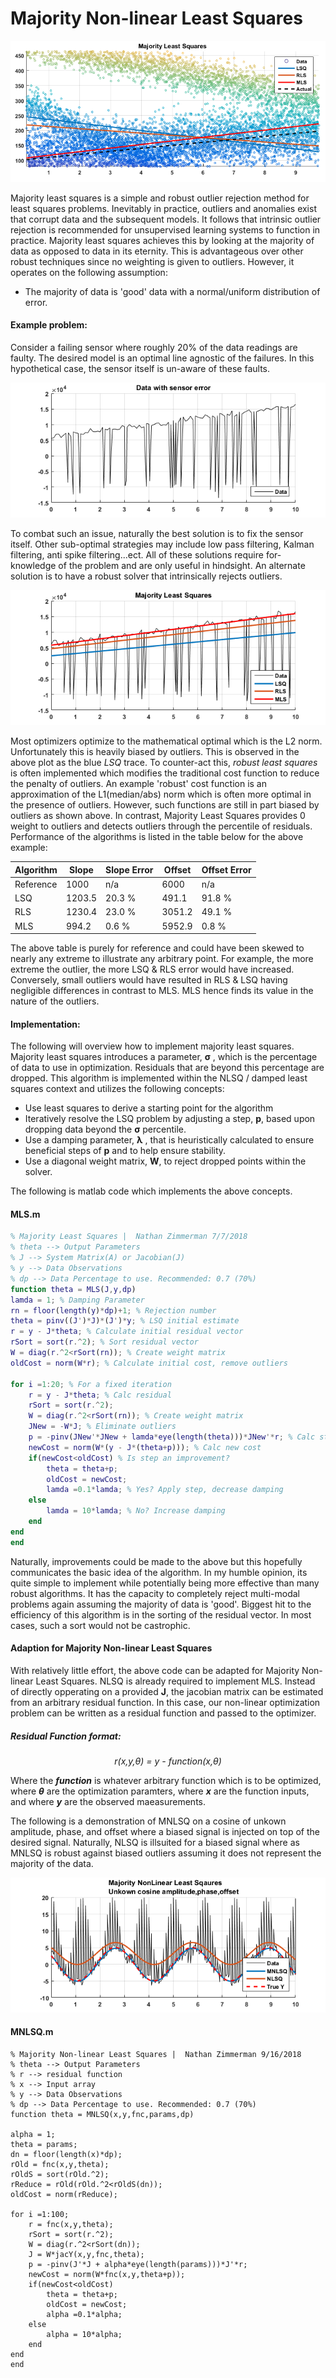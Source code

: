 # Majority Non-linear Least Squares 

<p align=center>
<img src="Images/MLS/MLS1.png"></img>
</p>

Majority least squares is a simple and robust outlier rejection method for least squares problems. Inevitably in practice, outliers and anomalies exist that corrupt data and the subsequent models. It follows that intrinsic outlier rejection is recommended  for unsupervised learning systems to function in practice. Majority least squares achieves this by looking at the majority of data as opposed to data in its eternity. This is advantageous over other robust techniques since no weighting is given to outliers. However, it operates on the following assumption: 

- The majority of data is 'good' data with a normal/uniform distribution of error.

#### Example problem: 

Consider a failing sensor where roughly 20% of the data readings are faulty. The desired model is an optimal line agnostic of the failures. In this hypothetical case, the sensor itself is un-aware of these faults. 

<p align=center>
<img src="Images/MLS/MLS2.png"></img>
</p>

To combat such an issue, naturally the best solution is to fix the sensor itself. Other sub-optimal strategies may include low pass filtering, Kalman filtering, anti spike filtering...ect. All of these solutions require for-knowledge of the problem and are only useful in hindsight. An alternate solution is to have a robust solver that intrinsically rejects outliers.  

<p align=center>
<img src="Images/MLS/MLS3.png"></img>
</p>

Most optimizers optimize to the mathematical optimal which is the L2 norm. Unfortunately this is heavily biased by outliers. This is observed in the above plot as the blue *LSQ* trace. To counter-act this, *robust least squares* is often implemented which modifies the traditional cost function to reduce the penalty of outliers. An example 'robust' cost function is an approximation of the L1(median/abs) norm which is often more optimal in the presence of outliers. However, such functions are still in part biased by outliers as shown above. In contrast, Majority Least Squares provides 0 weight to outliers and detects outliers through the percentile of residuals. Performance of the algorithms is listed in the table below for the above example: 


| Algorithm | Slope | Slope Error | Offset | Offset Error |   
| ----- | ----- | ---- | ----- | ---- | 
| Reference | 1000 | n/a |  6000 | n/a 
| LSQ | 1203.5 | 20.3 % | 491.1 | 91.8 %
| RLS | 1230.4 | 23.0 % |3051.2 | 49.1 %  
| MLS | 994.2 | 0.6 %  |  5952.9 | 0.8 % | 

The above table is purely for reference and could have been skewed to nearly any extreme to illustrate any arbitrary point. For example, the more extreme the outlier, the more LSQ & RLS error would have increased. Conversely, small outliers would have resulted in RLS & LSQ having negligible differences in contrast to MLS. MLS hence finds its value in the nature of the outliers.   

#### Implementation: 

The following will overview how to implement majority least squares. Majority least squares introduces a parameter, **σ** , which is the percentage of data to use in optimization. Residuals that are beyond this percentage are dropped. This algorithm is implemented within the NLSQ / damped least squares context and utilizes the following concepts:


- Use least squares to derive a starting point for the algorithm 
- Iteratively resolve the LSQ problem by adjusting a step, **p**, based upon dropping data beyond the **σ** percentile. 
- Use a damping parameter, **λ** , that is heuristically calculated to ensure beneficial steps of **p** and to help ensure stability.
- Use a diagonal weight matrix, **W**, to reject dropped points within the solver. 

The following is matlab code which implements the above concepts. 

#### MLS.m

```matlab
% Majority Least Squares |  Nathan Zimmerman 7/7/2018
% theta --> Output Parameters 
% J --> System Matrix(A) or Jacobian(J)
% y --> Data Observations 
% dp --> Data Percentage to use. Recommended: 0.7 (70%)
function theta = MLS(J,y,dp)
lamda = 1; % Damping Parameter 
rn = floor(length(y)*dp)+1; % Rejection number  
theta = pinv((J')*J)*(J')*y; % LSQ initial estimate 
r = y - J*theta; % Calculate initial residual vector 
rSort = sort(r.^2); % Sort residual vector 
W = diag(r.^2<rSort(rn)); % Create weight matrix
oldCost = norm(W*r); % Calculate initial cost, remove outliers  

for i =1:20; % For a fixed iteration
    r = y - J*theta; % Calc residual 
    rSort = sort(r.^2);
    W = diag(r.^2<rSort(rn)); % Create weight matrix 
    JNew = -W*J; % Eliminate outliers 
    p = -pinv(JNew'*JNew + lamda*eye(length(theta)))*JNew'*r; % Calc step
    newCost = norm(W*(y - J*(theta+p))); % Calc new cost
    if(newCost<oldCost) % Is step an improvement? 
        theta = theta+p;  
        oldCost = newCost;
        lamda =0.1*lamda; % Yes? Apply step, decrease damping 
    else
        lamda = 10*lamda; % No? Increase damping 
    end
end
end
```

Naturally, improvements could be made to the above but this hopefully communicates the basic idea of the algorithm. In my humble opinion, its quite simple to implement while potentially being more effective than many robust algorithms. It has the capacity to completely reject multi-modal problems again assuming the majority of data is 'good'. Biggest hit to the efficiency of this algorithm is in the sorting of the residual vector. In most cases, such a sort would not be castrophic. 

#### Adaption for Majority Non-linear Least Squares 

With relatively little effort, the above code can be adapted for Majority Non-linear Least Squares. NLSQ is already required to implement MLS. Instead of directly opperating on a provided **J**, the jacobian matrix can be estimated from an arbitrary residual function. In this case, our non-linear optimization problem can be written as a residual function and passed to the optimizer. 

##### Residual Function format:

<p align="center">
<i>r(x,y,θ) = y - function(x,θ)</i> 
</p>

Where the ***function*** is whatever arbitrary function which is to be optimized, where ***θ*** are the optimization paramters, where ***x*** are the function inputs, and where ***y*** are the observed maeasurements.   

The following is a demonstration of MNLSQ on a cosine of unkown amplitude, phase, and offset where a biased signal is injected on top of the desired signal. Naturally, NLSQ is illsuited for a biased signal where as MNLSQ is robust against biased outliers assuming it does not represent the majority of the data. 


<p align=center>
<img src="Images/MLS/nlmlsq1.png"></img>
</p>

#### MNLSQ.m

```
% Majority Non-linear Least Squares |  Nathan Zimmerman 9/16/2018
% theta --> Output Parameters 
% r --> residual function 
% x --> Input array
% y --> Data Observations 
% dp --> Data Percentage to use. Recommended: 0.7 (70%)
function theta = MNLSQ(x,y,fnc,params,dp)

alpha = 1;
theta = params;
dn = floor(length(x)*dp);
rOld = fnc(x,y,theta);
rOldS = sort(rOld.^2);
rReduce = rOld(rOld.^2<rOldS(dn));
oldCost = norm(rReduce);

for i =1:100;
    r = fnc(x,y,theta);
    rSort = sort(r.^2);
    W = diag(r.^2<rSort(dn)); 
    J = W*jacY(x,y,fnc,theta);
    p = -pinv(J'*J + alpha*eye(length(params)))*J'*r;
    newCost = norm(W*fnc(x,y,theta+p));
    if(newCost<oldCost)
        theta = theta+p;  
        oldCost = newCost;
        alpha =0.1*alpha;
    else
        alpha = 10*alpha;
    end
end
end

```
